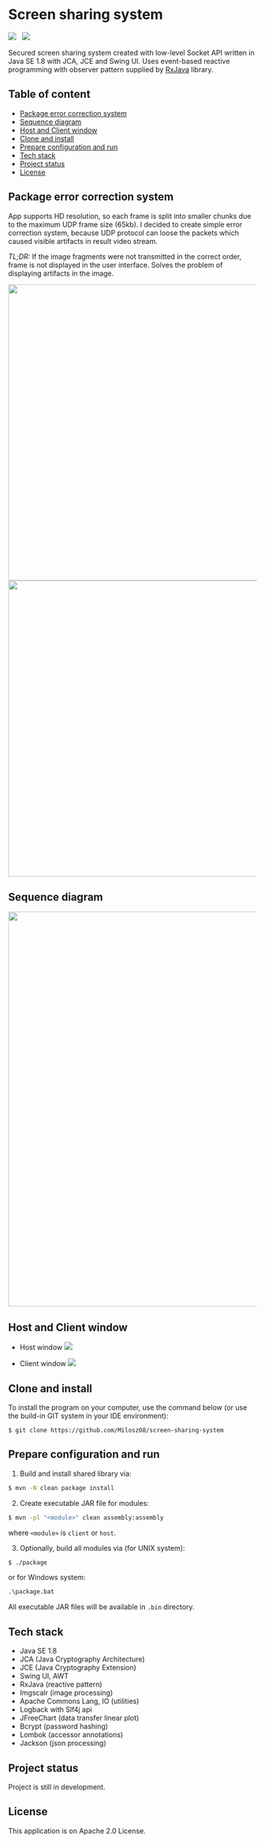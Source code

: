 # Screen sharing system

[![](https://img.shields.io/badge/Made%20with-Java%20SE%201.8-brown.svg)](https://www.java.com/en/)&nbsp;&nbsp;
[![](https://img.shields.io/badge/Build%20with-Maven%203.9.4-1abc9c.svg)](https://maven.apache.org//)&nbsp;&nbsp;

Secured screen sharing system created with low-level Socket API written in Java SE 1.8 with JCA, JCE and Swing UI. Uses
event-based reactive programming with observer pattern supplied by [RxJava](https://github.com/ReactiveX/RxJava)
library.

## Table of content

* [Package error correction system](#package-error-correction-system)
* [Sequence diagram](#sequence-diagram)
* [Host and Client window](#host-and-client-window)
* [Clone and install](#clone-and-install)
* [Prepare configuration and run](#prepare-configuration-and-run)
* [Tech stack](#tech-stack)
* [Project status](#project-status)
* [License](#license)

<a name="package-error-correction-system"></a>

## Package error correction system

App supports HD resolution, so each frame is split into smaller chunks due to the maximum UDP frame size (65kb). I
decided to create simple error correction system, because UDP protocol can loose the packets which caused visible
artifacts in result video stream.

*TL;DR:* If the image fragments were not transmitted in the correct order, frame is not
displayed in the user interface. Solves the problem of displaying artifacts in the image.

<img src=".github/diagrams/host.png" width="600">
<img src=".github/diagrams/client.png" width="600">

<a name="sequence-diagram"></a>

## Sequence diagram

<img src=".github/diagrams/sequence.png" width="800">

<a name="host-and-client-window"></a>

## Host and Client window

* Host window
  <img src=".github/host.png">


* Client window
  <img src=".github/client.png">

<a name="clone-and-install"></a>

## Clone and install

To install the program on your computer, use the command below (or use the build-in GIT system in your IDE environment):

```
$ git clone https://github.com/Milosz08/screen-sharing-system
```

<a name="prepare-configuration-and-run"></a>

## Prepare configuration and run

1. Build and install shared library via:

```bash
$ mvn -N clean package install
```

2. Create executable JAR file for modules:

```bash
$ mvn -pl "<module>" clean assembly:assembly
```

where `<module>` is `client` or `host`.

3. Optionally, build all modules via (for UNIX system):

```bash
$ ./package
```

or for Windows system:

```cmd
.\package.bat
```

All executable JAR files will be available in `.bin` directory.

<a name="tech-stack"></a>

## Tech stack

* Java SE 1.8
* JCA (Java Cryptography Architecture)
* JCE (Java Cryptography Extension)
* Swing UI, AWT
* RxJava (reactive pattern)
* Imgscalr (image processing)
* Apache Commons Lang, IO (utilities)
* Logback with Slf4j api
* JFreeChart (data transfer linear plot)
* Bcrypt (password hashing)
* Lombok (accessor annotations)
* Jackson (json processing)

<a name="project-status"></a>

## Project status

Project is still in development.

<a name="license"></a>

## License

This application is on Apache 2.0 License.
